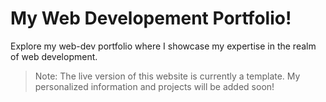 # My Web Developement Portfolio!
Explore my web-dev portfolio where I showcase my expertise in the realm of web development.

>Note: The live version of this website is currently a template. My personalized information and projects will be added soon!
